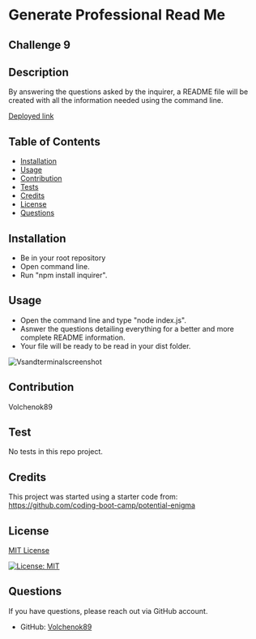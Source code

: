 # Generate Professional Read Me
## Challenge 9
 

  ## Description
  
  By answering the questions asked by the inquirer, a README file will be created with all the information needed using the command line.
  

  [Deployed link](https://github.com/Volchenok89/GenerateProfessionalReadMe)

  ## Table of Contents
  * [Installation](#installation)
  * [Usage](#usage)
  * [Contribution](#contribution)
  * [Tests](#tests)
  * [Credits](#credits)
  * [License](#license)
  * [Questions](#questions)

  ## Installation
  
  * Be in your root repository
  * Open command line.
  * Run "npm install inquirer".
  

  ## Usage
  
  * Open the command line and type "node index.js".
  * Asnwer the questions detailing everything for a better and more complete README information.
  * Your file will be ready to be read in your dist folder.
  
  ![Vsandterminalscreenshot](https://user-images.githubusercontent.com/77917594/127574347-bf8d8e73-3e65-4651-992f-90ff1bd65f31.png)


  ## Contribution
  Volchenok89


  ## Test
  No tests in this repo project.
 
  ## Credits
  This project was started using a starter code from: https://github.com/coding-boot-camp/potential-enigma
 
  ## License
  [MIT License](https://choosealicense.com/licenses/mit/)
  
  [![License: MIT](https://img.shields.io/badge/License-MIT-yellow.svg)](https://opensource.org/licenses/MIT) 

  ## Questions
  If you have questions, please reach out via GitHub account.
  * GitHub: [Volchenok89](https://github.com/Volchenok89)
 
